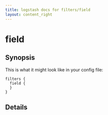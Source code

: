 ```yaml
---
title: logstash docs for filters/field
layout: content_right
---
```

# field



## Synopsis

This is what it might look like in your config file:

    filters {
      field {
      }
    }

## Details


